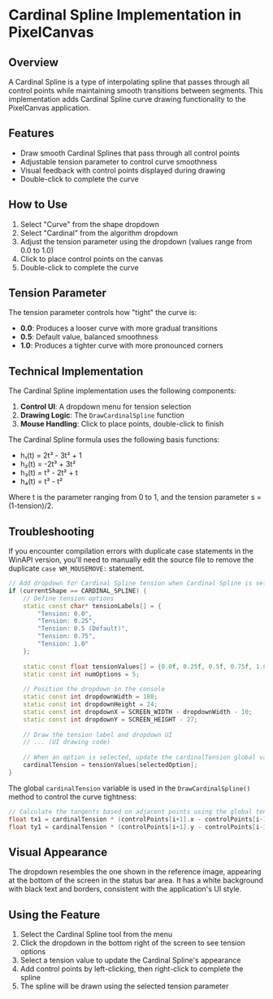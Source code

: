 # Cardinal Spline Implementation in PixelCanvas

## Overview

A Cardinal Spline is a type of interpolating spline that passes through all control points while maintaining smooth transitions between segments. This implementation adds Cardinal Spline curve drawing functionality to the PixelCanvas application.

## Features

- Draw smooth Cardinal Splines that pass through all control points
- Adjustable tension parameter to control curve smoothness
- Visual feedback with control points displayed during drawing
- Double-click to complete the curve

## How to Use

1. Select "Curve" from the shape dropdown
2. Select "Cardinal" from the algorithm dropdown
3. Adjust the tension parameter using the dropdown (values range from 0.0 to 1.0)
4. Click to place control points on the canvas
5. Double-click to complete the curve

## Tension Parameter

The tension parameter controls how "tight" the curve is:

- **0.0**: Produces a looser curve with more gradual transitions
- **0.5**: Default value, balanced smoothness
- **1.0**: Produces a tighter curve with more pronounced corners

## Technical Implementation

The Cardinal Spline implementation uses the following components:

1. **Control UI**: A dropdown menu for tension selection
2. **Drawing Logic**: The `DrawCardinalSpline` function
3. **Mouse Handling**: Click to place points, double-click to finish

The Cardinal Spline formula uses the following basis functions:
- h₁(t) = 2t³ - 3t² + 1
- h₂(t) = -2t³ + 3t²
- h₃(t) = t³ - 2t² + t
- h₄(t) = t³ - t²

Where t is the parameter ranging from 0 to 1, and the tension parameter s = (1-tension)/2.

## Troubleshooting

If you encounter compilation errors with duplicate case statements in the WinAPI version, you'll need to manually edit the source file to remove the duplicate `case WM_MOUSEMOVE:` statement.

```cpp
// Add dropdown for Cardinal Spline tension when Cardinal Spline is selected
if (currentShape == CARDINAL_SPLINE) {
    // Define tension options
    static const char* tensionLabels[] = {
        "Tension: 0.0", 
        "Tension: 0.25", 
        "Tension: 0.5 (Default)", 
        "Tension: 0.75", 
        "Tension: 1.0"
    };
    
    static const float tensionValues[] = {0.0f, 0.25f, 0.5f, 0.75f, 1.0f};
    static const int numOptions = 5;
    
    // Position the dropdown in the console
    static const int dropdownWidth = 180;
    static const int dropdownHeight = 24;
    static const int dropdownX = SCREEN_WIDTH - dropdownWidth - 10;
    static const int dropdownY = SCREEN_HEIGHT - 27;
    
    // Draw the tension label and dropdown UI
    // ... (UI drawing code)
    
    // When an option is selected, update the cardinalTension global variable
    cardinalTension = tensionValues[selectedOption];
}
```

The global `cardinalTension` variable is used in the `DrawCardinalSpline()` method to control the curve tightness:

```cpp
// Calculate the tangents based on adjacent points using the global tension parameter
float tx1 = cardinalTension * (controlPoints[i+1].x - controlPoints[i-1].x);
float ty1 = cardinalTension * (controlPoints[i+1].y - controlPoints[i-1].y);
```

## Visual Appearance
The dropdown resembles the one shown in the reference image, appearing at the bottom of the screen in the status bar area. It has a white background with black text and borders, consistent with the application's UI style.

## Using the Feature
1. Select the Cardinal Spline tool from the menu
2. Click the dropdown in the bottom right of the screen to see tension options
3. Select a tension value to update the Cardinal Spline's appearance
4. Add control points by left-clicking, then right-click to complete the spline
5. The spline will be drawn using the selected tension parameter 